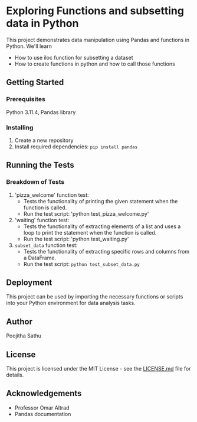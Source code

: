 # Exploring Functions and subsetting data in Python
This project demonstrates data manipulation using Pandas and functions in Python. We'll learn 
- How to use iloc function for subsetting a dataset 
- How to create functions in python and how to call those functions

## Getting Started

### Prerequisites
Python 3.11.4, Pandas library

### Installing
1. Create a new repository
2. Install required dependencies: `pip install pandas`

## Running the Tests

### Breakdown of Tests

1. 'pizza_welcome' function test:
   - Tests the functionality of printing the given statement when the function is called.
   - Run the test script: 'python test_pizza_welcome.py'
2. 'waiting' function test:
   - Tests the functionality of extracting elements of a list and uses a loop to print the statement when the function is called.
   - Run the test script: 'python test_waiting.py'
3. `subset_data` function test:
   - Tests the functionality of extracting specific rows and columns from a DataFrame.
   - Run the test script: `python test_subset_data.py`

## Deployment
This project can be used by importing the necessary functions or scripts into your Python environment for data analysis tasks.

## Author
Poojitha Sathu

## License
This project is licensed under the MIT License - see the [LICENSE.md](LICENSE.md) file for details.

## Acknowledgements
- Professor Omar Altrad
- Pandas documentation

